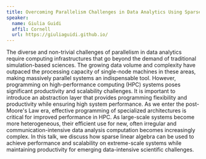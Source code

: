 ```yaml
---
title: Overcoming Parallelism Challenges in Data Analytics Using Sparse Linear Algebra
speaker:
  name: Giulia Guidi
  affil: Cornell
  url: https://giuliaguidi.github.io/
---
```


The diverse and non-trivial challenges of parallelism in data analytics require computing infrastructures that go beyond the demand of traditional simulation-based sciences. The growing data volume and complexity have outpaced the processing capacity of single-node machines in these areas, making massively parallel systems an indispensable tool. However, programming on high-performance computing (HPC) systems poses significant productivity and scalability challenges. It is important to introduce an abstraction layer that provides programming flexibility and productivity while ensuring high system performance. As we enter the post-Moore's Law era, effective programming of specialized architectures is critical for improved performance in HPC. As large-scale systems become more heterogeneous, their efficient use for new, often irregular and communication-intensive data analysis computation becomes increasingly complex. In this talk, we discuss how sparse linear algebra can be used to achieve performance and scalability on extreme-scale systems while maintaining productivity for emerging data-intensive scientific challenges.
